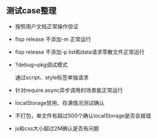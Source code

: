 
## 测试case整理

* 按照用户文档正常操作验证
* fisp release 不添加-m 正常运行
* fisp release 不添加-p list和data请求零散文件正常运行
* ?debug=pkg调试模式 

    通过script、style标签单独请求
    
* 针对require.async异步调用的场景能正常运行
* localStorage禁用、存满情况测试确认
* 不打包，单文件有超过500个确认localStorage是否会报错
* js和css大小超过2M确认是否有问题
